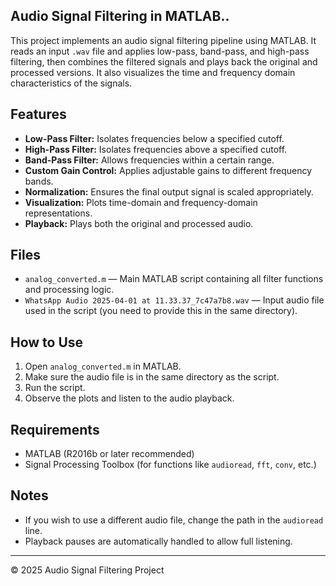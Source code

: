 
## Audio Signal Filtering in MATLAB..

This project implements an audio signal filtering pipeline using MATLAB. It reads an input `.wav` file and applies low-pass, band-pass, and high-pass filtering, then combines the filtered signals and plays back the original and processed versions. It also visualizes the time and frequency domain characteristics of the signals.

## Features

- **Low-Pass Filter:** Isolates frequencies below a specified cutoff.
- **High-Pass Filter:** Isolates frequencies above a specified cutoff.
- **Band-Pass Filter:** Allows frequencies within a certain range.
- **Custom Gain Control:** Applies adjustable gains to different frequency bands.
- **Normalization:** Ensures the final output signal is scaled appropriately.
- **Visualization:** Plots time-domain and frequency-domain representations.
- **Playback:** Plays both the original and processed audio.

## Files

- `analog_converted.m` — Main MATLAB script containing all filter functions and processing logic.
- `WhatsApp Audio 2025-04-01 at 11.33.37_7c47a7b8.wav` — Input audio file used in the script (you need to provide this in the same directory).

## How to Use

1. Open `analog_converted.m` in MATLAB.
2. Make sure the audio file is in the same directory as the script.
3. Run the script.
4. Observe the plots and listen to the audio playback.

## Requirements

- MATLAB (R2016b or later recommended)
- Signal Processing Toolbox (for functions like `audioread`, `fft`, `conv`, etc.)

## Notes

- If you wish to use a different audio file, change the path in the `audioread` line.
- Playback pauses are automatically handled to allow full listening.

---

© 2025 Audio Signal Filtering Project
